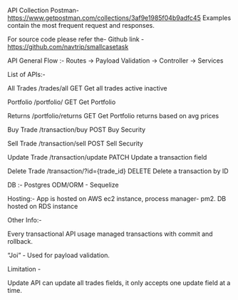 
API Collection Postman-https://www.getpostman.com/collections/3af9e1985f04b9adfc45
Examples contain the most frequent request and responses.

For source code please refer the-
Github link - https://github.com/navtrip/smallcasetask

API General Flow :-
Routes -> Payload Validation -> Controller -> Services

List of APIs:-


All Trades
/trades/all
GET
Get all trades active inactive

Portfolio
/portfolio/
GET
Get Portfolio

Returns
/portfolio/returns
GET
Get Portfolio returns based on avg prices

Buy Trade
/transaction/buy
POST
Buy Security

Sell Trade
/transaction/sell
POST
Sell Security

Update Trade
/transaction/update
PATCH
Update a transaction field

Delete Trade
/transaction/?id={trade_id}
DELETE
Delete a transaction by ID


DB :-
Postgres
ODM/ORM - Sequelize

Hosting:-
App is hosted on AWS ec2 instance, process manager- pm2.
DB hosted on RDS instance

Other Info:-

Every transactional API usage managed transactions with commit and rollback.

“Joi” - Used for payload validation.

Limitation -

Update API can update all trades fields, it only accepts one update field at a time.



